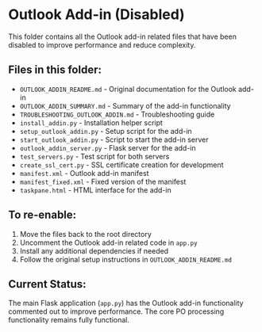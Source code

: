 # Outlook Add-in (Disabled)

This folder contains all the Outlook add-in related files that have been disabled to improve performance and reduce complexity.

## Files in this folder:

- `OUTLOOK_ADDIN_README.md` - Original documentation for the Outlook add-in
- `OUTLOOK_ADDIN_SUMMARY.md` - Summary of the add-in functionality
- `TROUBLESHOOTING_OUTLOOK_ADDIN.md` - Troubleshooting guide
- `install_addin.py` - Installation helper script
- `setup_outlook_addin.py` - Setup script for the add-in
- `start_outlook_addin.py` - Script to start the add-in server
- `outlook_addin_server.py` - Flask server for the add-in
- `test_servers.py` - Test script for both servers
- `create_ssl_cert.py` - SSL certificate creation for development
- `manifest.xml` - Outlook add-in manifest
- `manifest_fixed.xml` - Fixed version of the manifest
- `taskpane.html` - HTML interface for the add-in

## To re-enable:

1. Move the files back to the root directory
2. Uncomment the Outlook add-in related code in `app.py`
3. Install any additional dependencies if needed
4. Follow the original setup instructions in `OUTLOOK_ADDIN_README.md`

## Current Status:

The main Flask application (`app.py`) has the Outlook add-in functionality commented out to improve performance. The core PO processing functionality remains fully functional.
